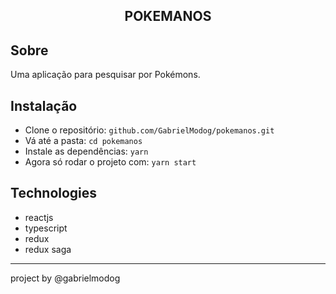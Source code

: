 <center><h2>POKEMANOS</h2></center>

## Sobre

Uma aplicação para pesquisar por Pokémons.

## Instalação

- Clone o repositório: `github.com/GabrielModog/pokemanos.git`
- Vá até a pasta: `cd pokemanos`
- Instale as dependências: `yarn`
- Agora só rodar o projeto com: `yarn start`

## Technologies

- reactjs
- typescript
- redux
- redux saga

<hr>
project by @gabrielmodog
